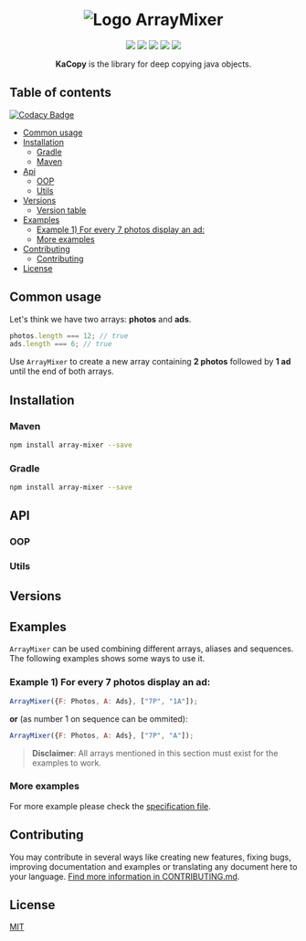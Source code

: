 <h1 align="center">
  <br>
   <img src="https://s8.hostingkartinok.com/uploads/images/2018/03/68b491a97174353014a1f92aaecba400.png" alt="Logo ArrayMixer" title="KaCopy logo" />
  <br>
</h1>
<p align="center">  
<a href="https://www.codacy.com/app/josetelesmaciel/array-mixer?utm_source=github.com&utm_medium=referral&utm_content=teles/array-mixer&utm_campaign=badger"><img src="https://api.codacy.com/project/badge/Grade/2cbd62dd3c284ce79f6e2c35817bec12"></a>
<a href="https://www.codacy.com/app/josetelesmaciel/array-mixer?utm_source=github.com&utm_medium=referral&utm_content=teles/array-mixer&utm_campaign=Badge_Coverage"><img src="https://api.codacy.com/project/badge/Coverage/8a941e0f57c047c8a481f4854666b42d"></a>
<a href="https://travis-ci.org/teles/array-mixer"><img src="https://travis-ci.org/teles/array-mixer.svg?branch=master"></a>
<a href="https://gitter.im/array-mixer/Lobby?utm_source=badge&utm_medium=badge&utm_campaign=pr-badge&utm_content=badge"><img src="https://badges.gitter.im/array-mixer/Lobby.svg"></a>
 <a href="https://opensource.org/licenses/MIT"><img src="https://img.shields.io/badge/license-MIT-blue.svg"></a>
</p>

<p align="center">
  <strong>KaCopy</strong> is the library for deep copying java objects.
</p>

## Table of contents

[![Codacy Badge](https://api.codacy.com/project/badge/Grade/3ae97363f92749bdb49886be719c5364)](https://app.codacy.com/app/parkito/KaCopy?utm_source=github.com&utm_medium=referral&utm_content=parkito/KaCopy&utm_campaign=badger)


  * [Common usage](#common-usage)
  * [Installation](#installation)
     * [Gradle](#gradle)
     * [Maven](#maven)
  * [Api](#api)
     * [OOP](#aliases)
     * [Utils](#sequence)
  * [Versions](#versions)
     * [Version table](#aliases)
  * [Examples](#examples)
     * [Example 1) For every 7 photos display an ad:](#example-1-for-every-7-photos-display-an-ad)
     * [More examples](#more-examples)
  * [Contributing](#contributing)
    * [Contributing](#contributing)
  * [License](#license)

## Common usage

Let's think we have two arrays:  **photos** and **ads**.

```javascript
photos.length === 12; // true
ads.length === 6; // true
```

Use `ArrayMixer` to create a new array containing **2 photos** followed by **1 ad** until the end of both arrays.


## Installation

### Maven

```bash
npm install array-mixer --save
```

### Gradle

```bash
npm install array-mixer --save
```

## API

### OOP

### Utils


## Versions

## Examples

`ArrayMixer` can be used combining different arrays, aliases and sequences.
The following examples shows some ways to use it.

### Example 1) For every 7 photos display an ad:

```javascript
ArrayMixer({F: Photos, A: Ads}, ["7P", "1A"]);
```
**or** (as number 1 on sequence can be ommited):

```javascript
ArrayMixer({F: Photos, A: Ads}, ["7P", "A"]);
```
> **Disclaimer**: All arrays mentioned in this section must exist for the examples to work.

### More examples

For more example please check the [specification file](src/spec.js).

## Contributing

You may contribute in several ways like creating new features, fixing bugs, improving documentation and examples
or translating any document here to your language. [Find more information in CONTRIBUTING.md](CONTRIBUTING.md).

## License

[MIT](https://github.com/parkito/KaCopy/blob/master/LICENSE)
